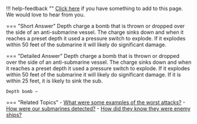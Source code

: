 !!! help-feedback ""
    [Click here](https://other.example.com/feedback) if you have something to add to this page. We would love to hear from you.

=== "Short Answer"
    Depth charge
a bomb that is thrown or dropped over the side of an anti-submarine vessel. The charge sinks down and when it reaches a preset depth it used a pressure switch to explode. If it explodes within 50 feet of the submarine it will likely do significant damage.

=== "Detailed Answer"
    Depth charge
    a bomb that is thrown or dropped over the side of an anti-submarine vessel.  The charge sinks down and when it reaches a preset depth it used a pressure switch to explode.  If it explodes within 50 feet of the submarine it will likely do significant damage.  If it is within 25 feet, it is likely to sink the sub.
    
    Depth bomb –

=== "Related Topics"
    - [What were some examples of the worst attacks?](./what-were-some-examples-of-the-worst-attacks.md)
    - [How were our submarines detected?](./how-were-our-submarines-detected.md)
    - [How did they know they were enemy ships?](./how-did-they-know-they-were-enemy-ships.md)

